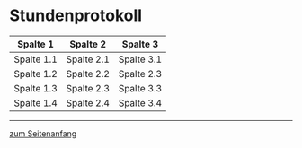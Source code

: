 <h1><a id="Übe">Stundenprotokoll</a></h1>

<table>
<thead>
<tr>
<th>Spalte 1</th>
<th align="center">Spalte 2</th>
<th align="center">Spalte 3</th>
</tr>
</thead>
<tbody>
<tr>
<td>Spalte 1.1</td>
<td align="center">Spalte 2.1</td>
<td align="center">Spalte 3.1</td>
</tr>
<tr>
<td>Spalte 1.2</td>
<td align="center">Spalte 2.2</td>
<td align="center">Spalte 2.3</td>
</tr>
<tr>
<td>Spalte 1.3</td>
<td align="center">Spalte 2.3</td>
<td align="center">Spalte 3.3</td>
</tr>
<tr>
<td>Spalte 1.4</td>
<td align="center">Spalte 2.4</td>
<td align="center">Spalte 3.4</td>
</tr>
</tbody>
</table>

<hr>

<a href="#Übe">zum Seitenanfang</a>
